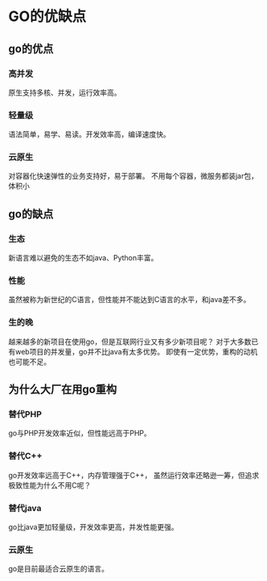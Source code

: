 # GO的优缺点

## go的优点
### 高并发
原生支持多核、并发，运行效率高。
### 轻量级
语法简单，易学、易读。开发效率高，编译速度快。
### 云原生
对容器化快速弹性的业务支持好，易于部署。
不用每个容器，微服务都装jar包，体积小

## go的缺点
### 生态
新语言难以避免的生态不如java、Python丰富。
### 性能
虽然被称为新世纪的C语言，但性能并不能达到C语言的水平，和java差不多。
### 生的晚
越来越多的新项目在使用go，但是互联网行业又有多少新项目呢？
对于大多数已有web项目的并发量，go并不比java有太多优势。
即使有一定优势，重构的动机也可能不足。

## 为什么大厂在用go重构
### 替代PHP
go与PHP开发效率近似，但性能远高于PHP。
### 替代C++
go开发效率远高于C++，内存管理强于C++，
虽然运行效率还略逊一筹，但追求极致性能为什么不用C呢？
### 替代java
go比java更加轻量级，开发效率更高，并发性能更强。
### 云原生
go是目前最适合云原生的语言。